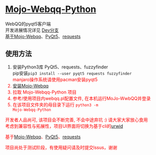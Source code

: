 # [Mojo-Webqq-Python](https://github.com/XZ-Dev/Mojo-Webqq-Python)  
WebQQ的pyqt5客户端  
开发进展情况详见 [Dev分支](https://github.com/XZ-Dev/Mojo-Webqq-Python/tree/dev)  
[基于Mojo-Webqq](https://github.com/sjdy521/Mojo-Webqq)、[PyQt5](https://github.com/baoboa/pyqt5)、[requests](https://github.com/requests/requests)  
## 使用方法
1. 安装Python3库 PyQt5、requests、fuzzyfinder  
pip安装<code>pip3 install --user pyqt5 requests fuzzyfinder</code>  
<font color=red>manjaro操作系统请使用pacman安装pyqt5<font>  
2. [安装Mojo-Webqq](https://github.com/sjdy521/Mojo-Webqq#%E5%AE%89%E8%A3%85%E6%96%B9%E6%B3%95)  
3. 拉取 Mojo-Webqq-Python 项目
4. 参考/使用项目内webqq.pl配置文件, 在本机运行MoJo-WwbQQ并登录
4. 在该项目文件夹的母目录下运行 <code>python3 -m Mojo-Webqq-Python</code>

开发者人品尚可, 该项目会不断完善, 不会中途弃坑 :) 请大家大家放心食用     
<font color=red>考虑到兼容性与拓展性，项目UI界面将切换为基于cli的[urwid](http://urwid.org/)<font>  
  
基于[Mojo-Webqq](https://github.com/sjdy521/Mojo-Webqq)、[PyQt5](https://github.com/baoboa/pyqt5)、[requests](https://github.com/requests/requests)  
  
项目尚处于测试阶段，有使用疑问请及时提交lssus，谢谢
